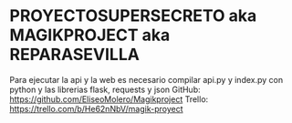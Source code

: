 # PROYECTOSUPERSECRETO aka MAGIKPROJECT aka REPARASEVILLA

Para ejecutar la api y la web es necesario compilar api.py y index.py con python y las librerias flask, requests y json
GitHub: https://github.com/EliseoMolero/Magikproject
Trello: https://trello.com/b/He62nNbV/magik-proyect
